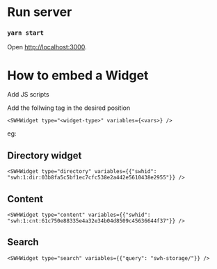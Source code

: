 # Run server

### `yarn start`
Open [http://localhost:3000](http://localhost:3000).

# How to embed a Widget

Add JS scripts

Add the follwing tag in the desired position

``<SWHWidget type="<widget-type>" variables={<vars>} />``

eg:

## Directory widget

``<SWHWidget type="directory" variables={{"swhid": "swh:1:dir:03b8fa5c5bf1ec7cfc538e2a442e5610438e2955"}} />``

## Content

``<SWHWidget type="content" variables={{"swhid": "swh:1:cnt:61c750e88335e4a32e34b04d8509c45636644f37"}} />``

## Search

``<SWHWidget type="search" variables={{"query": "swh-storage/"}} />``
